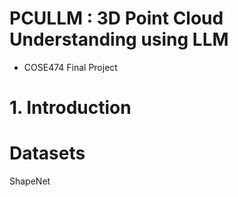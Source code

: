 # PCULLM : 3D Point Cloud Understanding using LLM
* COSE474 Final Project


# 1. Introduction

# Datasets
ShapeNet